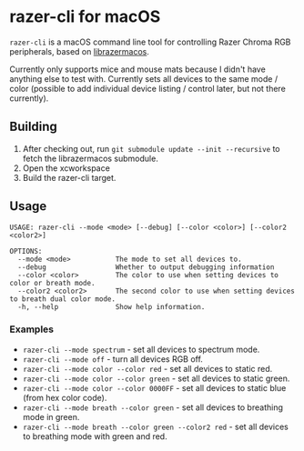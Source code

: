 # razer-cli for macOS

`razer-cli` is a macOS command line tool for controlling Razer Chroma RGB peripherals, based on [librazermacos](https://github.com/1kc/librazermacos).

Currently only supports mice and mouse mats because I didn't have anything else to test with. Currently sets all devices to the same mode / color (possible to add individual device listing / control later, but not there currently).

## Building

1. After checking out, run `git submodule update --init --recursive` to fetch the librazermacos submodule.
2. Open the xcworkspace
3. Build the razer-cli target.

## Usage

```
USAGE: razer-cli --mode <mode> [--debug] [--color <color>] [--color2 <color2>]

OPTIONS:
  --mode <mode>           The mode to set all devices to.
  --debug                 Whether to output debugging information
  --color <color>         The color to use when setting devices to color or breath mode.
  --color2 <color2>       The second color to use when setting devices to breath dual color mode.
  -h, --help              Show help information.
```

### Examples

- `razer-cli --mode spectrum` - set all devices to spectrum mode.
- `razer-cli --mode off` - turn all devices RGB off.
- `razer-cli --mode color --color red` - set all devices to static red.
- `razer-cli --mode color --color green` - set all devices to static green.
- `razer-cli --mode color --color 0000FF` - set all devices to static blue (from hex color code).
- `razer-cli --mode breath --color green` - set all devices to breathing mode in green.
- `razer-cli --mode breath --color green --color2 red` - set all devices to breathing mode with green and red.
